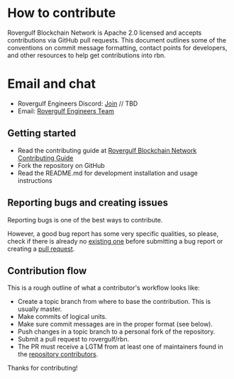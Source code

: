 # How to contribute

Rovergulf Blockchain Network is Apache 2.0 licensed and accepts contributions via GitHub pull requests. 
This document outlines some of the conventions on commit message formatting, 
contact points for developers, and other resources to help get contributions into rbn.

# Email and chat

- Rovergulf Engineers Discord: [Join]() // TBD
- Email: [Rovergulf Engineers Team](team@rovergulf.net)

## Getting started

- Read the contributing guide at 
  [Rovergulf Blockchain Network Contributing Guide](https://chain.rovergulf.net/docs/contributing)
- Fork the repository on GitHub
- Read the README.md for development installation and usage instructions

## Reporting bugs and creating issues

Reporting bugs is one of the best ways to contribute.

However, a good bug report has some very specific qualities, so please, 
check if there is already no [existing one](https://github.com/rovergulf/chain/issues) 
before submitting a bug report or creating a [pull request](https://github.com/rovergulf/chain/pulls).

## Contribution flow

This is a rough outline of what a contributor's workflow looks like:

- Create a topic branch from where to base the contribution. This is usually master.
- Make commits of logical units.
- Make sure commit messages are in the proper format (see below).
- Push changes in a topic branch to a personal fork of the repository.
- Submit a pull request to rovergulf/rbn.
- The PR must receive a LGTM from at least one of maintainers found 
  in the [repository contributors](https://github.com/rovergulf/chain/graphs/contributors).

Thanks for contributing!

